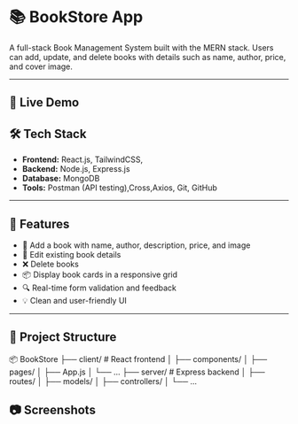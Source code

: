 # 📚 BookStore App

A full-stack Book Management System built with the MERN stack. Users can add, update, and delete books with details such as name, author, price, and cover image.

---

## 🔗 Live Demo


## 🛠 Tech Stack

- **Frontend:** React.js, TailwindCSS,  
- **Backend:** Node.js, Express.js
- **Database:** MongoDB
- **Tools:** Postman (API testing),Cross,Axios, Git, GitHub

---

## 🚀 Features

- 📄 Add a book with name, author, description, price, and image
- 📝 Edit existing book details
- ❌ Delete books
- 📦 Display book cards in a responsive grid
- 🔍 Real-time form validation and feedback
- 💡 Clean and user-friendly UI

---

## 📁 Project Structure

📦 BookStore
├── client/ # React frontend
│ ├── components/
│ ├── pages/
│ ├── App.js
│ └── ...
├── server/ # Express backend
│ ├── routes/
│ ├── models/
│ ├── controllers/
│ └── ...
 
## 📷 Screenshots
 
 